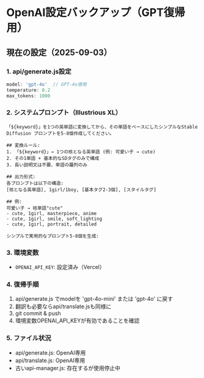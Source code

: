 # OpenAI設定バックアップ（GPT復帰用）

## 現在の設定（2025-09-03）

### 1. api/generate.js設定
```javascript
model: 'gpt-4o'  // GPT-4o使用
temperature: 0.2
max_tokens: 1000
```

### 2. システムプロンプト（Illustrious XL）
```
「${keyword}」を1つの英単語に変換してから、その単語をベースにしたシンプルなStable Diffusion プロンプトを5-8個作成してください。

## 変換ルール:
1. 「${keyword}」→ 1つの核となる英単語 (例: 可愛い子 → cute)
2. その1単語 + 基本的なSDタグのみで構成
3. 長い説明文は不要、単語の羅列のみ

## 出力形式:
各プロンプトは以下の構造:
[核となる英単語], 1girl/1boy, [基本タグ2-3個], [スタイルタグ]

## 例:
可愛い子 → 核単語"cute"
- cute, 1girl, masterpiece, anime
- cute, 1girl, smile, soft_lighting
- cute, 1girl, portrait, detailed

シンプルで実用的なプロンプト5-8個を生成:
```

### 3. 環境変数
- `OPENAI_API_KEY`: 設定済み（Vercel）

### 4. 復帰手順
1. api/generate.js でmodelを 'gpt-4o-mini' または 'gpt-4o' に戻す
2. 翻訳も必要ならapi/translate.jsも同様に
3. git commit & push
4. 環境変数OPENAI_API_KEYが有効であることを確認

### 5. ファイル状況
- api/generate.js: OpenAI専用
- api/translate.js: OpenAI専用  
- 古いapi-manager.js: 存在するが使用停止中